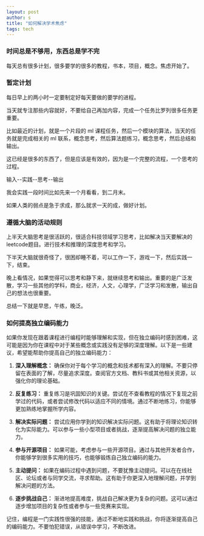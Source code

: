 ```yaml
---
layout: post
author: s
title: "如何解决学术焦虑"
tags: tech
---
```


### 时间总是不够用，东西总是学不完

每天总有很多计划，很多要学的很多的教程，书本，项目，概念。焦虑开始了。

### 暂定计划

每日早上的两小时一定要制定好每天要做的要学的进程。

当天就专注那些内容就好，不要给自己再加内容，完成一个任务比罗列很多任务更重要。

比如最近的计划，就是一个片段的 ml 课程任务，然后一个模块的算法，当天的任务就是完成相关的 ml 联系，概念思考，然后算法题练习，概念思考，然后总结和输出。

这已经是很多的东西了，但是应该是有效的，因为是一个完整的流程，一个思考的过程。

输入--实践--思考--输出

我会实践一段时间比如先来一个月看看，到二月末。

如果人类的弱点是急于求成，那么就求一天的成，做好计划。

### 遵循大脑的活动规则

上半天大脑思考是很活跃的，很适合科技领域学习思考，比如解决当天要解决的leetcode题目。进行技术和推理的深度思考和学习。

下半天大脑就很奇怪了，很困却睡不着，可以工作一下，游戏一下，然后实践一下，结束。

晚上看情况，如果觉得可以思考和静下来，就继续思考和输出。重要的是广泛发散，学习一些其他的学科，商业，经济，人文，心理学，广泛学习和发散，输出自己的想法也很重要。

总结一下就是早思，午练，晚泛。

### 如何提高独立编码能力

如果你发现在跟着课程进行编程时能够理解和实现，但在独立编码时感到困难，这可能是因为你在课程中对于某些概念或实践没有足够的深度理解。以下是一些建议，希望能帮助你提高自己的独立编码能力：

1. **深入理解概念：** 确保你对于每个学习的概念和技术都有深入的理解。不要只停留在表面的了解，尽量追求深度。查阅官方文档、教科书或其他相关资源，以强化你的理论基础。

2. **反复练习：** 重复练习是巩固知识的关键。尝试在不查看教程的情况下复现之前学过的代码，或者尝试修改代码以适应不同的情境。通过不断地练习，你能够更加熟练地掌握所学内容。

3. **解决实际问题：** 尝试应用你学到的知识解决实际问题。这有助于将理论知识转化为实际能力。可以参与一些小型项目或者挑战，逐渐提高解决问题的独立能力。

4. **参与开源项目：** 如果可能，考虑参与一些开源项目。通过与其他开发者合作，你能够学到很多实用的技巧，也能够锻炼自己独立编码的能力。

5. **主动提问：** 如果在编码过程中遇到问题，不要犹豫主动提问。可以在在线社区、论坛或者与同学交流，寻求帮助。这有助于你更深入地理解问题，并学到解决问题的方法。

6. **逐步挑战自己：** 渐进地提高难度，挑战自己解决更为复杂的问题。这可以通过逐步增加项目的复杂性或者参与一些竞赛来实现。

记住，编程是一门实践性很强的技能，通过不断地实践和挑战，你将逐渐提高自己的编码能力。不要怕犯错误，从错误中学习，不断改进。
